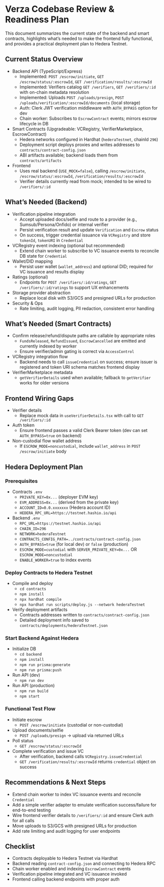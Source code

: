 # Verza Codebase Review & Readiness Plan

This document summarizes the current state of the backend and smart contracts, highlights what’s needed to make the frontend fully functional, and provides a practical deployment plan to Hedera Testnet.

## Current Status Overview

- Backend API (TypeScript/Express)
  - Implemented: `POST /escrow/initiate`, `GET /escrow/status/:escrowId`, `GET /verification/results/:escrowId`
  - Implemented: Verifiers catalog `GET /verifiers`, `GET /verifiers/:id` with on-chain metadata resolution
  - Implemented: Uploads `POST /uploads/presign`, `POST /uploads/verification/:escrowId/documents` (local storage)
  - Auth: Clerk JWT verification middleware with `AUTH_BYPASS` option for dev
  - Chain worker: Subscribes to `EscrowContract` events; mirrors escrow lifecycle in DB
- Smart Contracts (Upgradeable: VCRegistry, VerifierMarketplace, EscrowContract)
  - Hedera networks configured in Hardhat (`hederaTestnet`, chainId `296`)
  - Deployment script deploys proxies and writes addresses to `contracts/contract-config.json`
  - ABI artifacts available; backend loads them from `contracts/artifacts`
- Frontend
  - Uses real backend (`USE_MOCK=false`), calling `/escrow/initiate`, `/escrow/status/:escrowId`, `/verification/results/:escrowId`
  - Verifier details currently read from mock; intended to be wired to `/verifiers/:id`

## What’s Needed (Backend)

- Verification pipeline integration
  - Accept uploaded docs/selfie and route to a provider (e.g., Sumsub/Persona/Onfido) or internal verifier
  - Persist verification result and update `Verification` and `Escrow` status
  - On success, trigger credential issuance via `VCRegistry` and store `tokenId`, `tokenURI` in `Credential`
- VCRegistry event indexing (optional but recommended)
  - Extend chain worker to subscribe to VC issuance events to reconcile DB state for `Credential`
- Wallet/DID mapping
  - Persist user wallet (`wallet_address`) and optional DID; required for VC issuance and results display
- Ratings (optional)
  - Endpoints for `POST /verifiers/:id/ratings`, `GET /verifiers/:id/ratings` to support UX enhancements
- Storage provider abstraction
  - Replace local disk with S3/GCS and presigned URLs for production
- Security & Ops
  - Rate limiting, audit logging, PII redaction, consistent error handling

## What’s Needed (Smart Contracts)

- Confirm release/refund/dispute paths are callable by appropriate roles
  - `FundsReleased`, `RefundIssued`, `EscrowCancelled` are emitted and currently indexed by worker
  - Ensure verifier/admin gating is correct via `AccessControl`
- VCRegistry integration flow
  - Backend needs to call `issueCredential` on success; ensure issuer is registered and token URI schema matches frontend display
- VerifierMarketplace metadata
  - `getVerifierDetails` used when available; fallback to `getVerifier` works for older versions

## Frontend Wiring Gaps

- Verifier details
  - Replace mock data in `useVerifierDetails.tsx` with call to `GET /verifiers/:id`
- Auth token
  - Ensure frontend passes a valid Clerk Bearer token (dev can set `AUTH_BYPASS=true` on backend)
- Non-custodial flow wallet address
  - If `ESCROW_MODE=noncustodial`, include `wallet_address` in `POST /escrow/initiate` body

## Hedera Deployment Plan

### Prerequisites

- Contracts `.env`
  - `PRIVATE_KEY=0x...` (deployer EVM key)
  - `EVM_ADDRESS=0x...` (derived from the private key)
  - `ACCOUNT_ID=0.0.xxxxxxx` (Hedera account ID)
  - `HEDERA_RPC_URL=https://testnet.hashio.io/api`
- Backend `.env`
  - `RPC_URL=https://testnet.hashio.io/api`
  - `CHAIN_ID=296`
  - `NETWORK=hederaTestnet`
  - `CONTRACTS_CONFIG_PATH=../contracts/contract-config.json`
  - `AUTH_BYPASS=true` (for local dev) or `false` (production)
  - `ESCROW_MODE=custodial` with `SERVER_PRIVATE_KEY=0x...` OR `ESCROW_MODE=noncustodial`
  - `ENABLE_WORKER=true` to index events

### Deploy Contracts to Hedera Testnet

- Compile and deploy
  - `cd contracts`
  - `npm install`
  - `npx hardhat compile`
  - `npx hardhat run scripts/deploy.js --network hederaTestnet`
- Verify deployment artifacts
  - Contracts addresses written to `contracts/contract-config.json`
  - Detailed deployment info saved to `contracts/deployments/hederaTestnet.json`

### Start Backend Against Hedera

- Initialize DB
  - `cd backend`
  - `npm install`
  - `npm run prisma:generate`
  - `npm run prisma:push`
- Run API (dev)
  - `npm run dev`
- Run API (production)
  - `npm run build`
  - `npm start`

### Functional Test Flow

- Initiate escrow
  - `POST /escrow/initiate` (custodial or non-custodial)
- Upload documents/selfie
  - `POST /uploads/presign` → upload via returned URLs
- Poll status
  - `GET /escrow/status/:escrowId`
- Complete verification and issue VC
  - After verification, backend calls `VCRegistry.issueCredential`
  - `GET /verification/results/:escrowId` returns `credential` object on success

## Recommendations & Next Steps

- Extend chain worker to index VC issuance events and reconcile `Credential`
- Add a simple verifier adapter to emulate verification success/failure for end-to-end testing
- Wire frontend verifier details to `/verifiers/:id` and ensure Clerk auth for all calls
- Move uploads to S3/GCS with presigned URLs for production
- Add rate limiting and audit logging for user endpoints

## Checklist

- Contracts deployable to Hedera Testnet via Hardhat
- Backend reading `contract-config.json` and connecting to Hedera RPC
- Chain worker enabled and indexing `EscrowContract` events
- Verification pipeline integrated and VC issuance invoked
- Frontend calling backend endpoints with proper auth